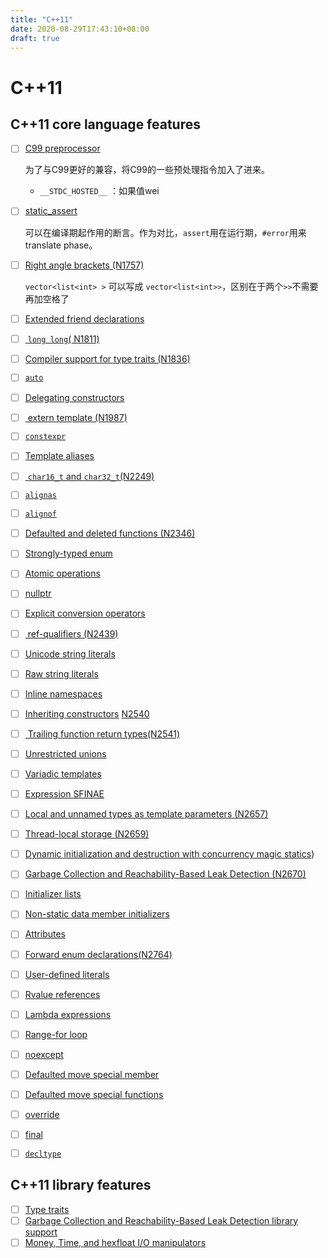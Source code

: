 ```yaml
---
title: "C++11"
date: 2020-08-29T17:43:10+08:00
draft: true
---
```


# C++11

## C++11 core language features
- [ ] [C99 preprocessor](https://en.cppreference.com/w/cpp/preprocessor)

  为了与C99更好的兼容，将C99的一些预处理指令加入了进来。

  * `__STDC_HOSTED__` ：如果值wei

- [ ] [static_assert](https://en.cppreference.com/w/cpp/language/static_assert)

  可以在编译期起作用的断言。作为对比，`assert`用在运行期，`#error`用来translate phase。

- [ ] [Right angle brackets (N1757)](https://wg21.link/N1757) 

  `vector<list<int> >` 可以写成 `vector<list<int>>`，区别在于两个`>>`不需要再加空格了

- [ ] [Extended friend declarations](https://en.cppreference.com/w/cpp/language/friend)

  

- [ ] [ `long long`( N1811)](https://wg21.link/N1811)

- [ ] [Compiler support for type traits (N1836)](https://wg21.link/N1836)

- [ ] [`auto`](https://en.cppreference.com/w/cpp/language/auto) 

- [ ] [Delegating constructors](https://en.cppreference.com/w/cpp/language/initializer_list#Delegating_constructor)

- [ ] [ extern template (N1987)](https://wg21.link/N1987)

- [ ] [`constexpr`](https://en.cppreference.com/w/cpp/language/constexpr)

- [ ] [Template aliases](https://en.cppreference.com/w/cpp/language/type_alias)

- [ ] [ `char16_t` and `char32_t`(N2249)](https://wg21.link/N2249) 

- [ ] [`alignas`](https://en.cppreference.com/w/cpp/language/alignas)

- [ ] [`alignof`](https://en.cppreference.com/w/cpp/language/alignof)

- [ ] [Defaulted and deleted functions (N2346)](https://wg21.link/N2346)

- [ ] [Strongly-typed enum](https://en.cppreference.com/w/cpp/language/enum#Scoped_enumerations) 

- [ ] [Atomic operations](https://en.cppreference.com/w/cpp/atomic) 

- [ ] [nullptr](https://en.cppreference.com/w/cpp/language/nullptr) 

- [ ] [Explicit conversion operators](https://en.cppreference.com/w/cpp/language/cast_operator) 

- [ ] [ ref-qualifiers (N2439)](https://wg21.link/N2439)

- [ ] [Unicode string literals](https://en.cppreference.com/w/cpp/language/string_literal)

- [ ] [Raw string literals](https://en.cppreference.com/w/cpp/language/string_literal)

- [ ] [Inline namespaces](https://en.cppreference.com/w/cpp/language/namespace#Inline_namespaces)

- [ ] [Inheriting constructors](https://en.cppreference.com/w/cpp/language/using_declaration#Inheriting_constructors)       [N2540](https://wg21.link/N2540)          

- [ ] [ Trailing function return types(N2541)](https://wg21.link/N2541) 

- [ ] [Unrestricted unions](https://en.cppreference.com/w/cpp/language/union)

- [ ] [Variadic templates](https://en.cppreference.com/w/cpp/language/parameter_pack)

- [ ] [Expression SFINAE](https://en.cppreference.com/w/cpp/language/sfinae#Expression_SFINAE)

- [ ] [Local and unnamed types as template parameters (N2657)](https://wg21.link/N2657) 

- [ ] [Thread-local storage (N2659)](https://wg21.link/N2659) 

- [ ] [Dynamic initialization and destruction with concurrency magic statics](https://en.cppreference.com/w/cpp/language/storage_duration#Static_local_variables))

- [ ] [Garbage Collection and Reachability-Based Leak Detection (N2670)](https://wg21.link/N2670)  

- [ ] [Initializer lists](https://en.cppreference.com/w/cpp/language/list_initialization)

- [ ] [Non-static data member initializers](https://en.cppreference.com/w/cpp/language/data_members#Member_initialization)

- [ ] [Attributes](https://en.cppreference.com/w/cpp/language/attributes)

- [ ] [Forward enum declarations(N2764)](https://wg21.link/N2764)

- [ ] [User-defined literals](https://en.cppreference.com/w/cpp/language/user_literal)

- [ ] [Rvalue references](https://en.cppreference.com/w/cpp/language/reference#Rvalue_references)

- [ ] [Lambda expressions](https://en.cppreference.com/w/cpp/language/lambda)

- [ ] [Range-for loop](https://en.cppreference.com/w/cpp/language/range-for)

- [ ] [noexcept](https://en.cppreference.com/w/cpp/language/noexcept_spec)

- [ ] [Defaulted move special member](https://en.cppreference.com/w/cpp/language/move_constructor)

- [ ] [Defaulted move special functions](https://en.cppreference.com/w/cpp/language/move_assignment)

- [ ] [override](https://en.cppreference.com/w/cpp/language/override)

- [ ] [final](https://en.cppreference.com/w/cpp/language/final)

- [ ]   [`decltype`](https://en.cppreference.com/w/cpp/language/decltype)

## C++11 library features
- [ ] [Type traits](https://en.cppreference.com/w/cpp/types#Type_traits_.28since_C.2B.2B11.29)
- [ ] [Garbage Collection and Reachability-Based Leak Detection library support](https://en.cppreference.com/w/cpp/memory#Garbage_collector_support)
- [ ] [Money, Time, and hexfloat I/O manipulators](https://en.cppreference.com/w/cpp/io/manip)